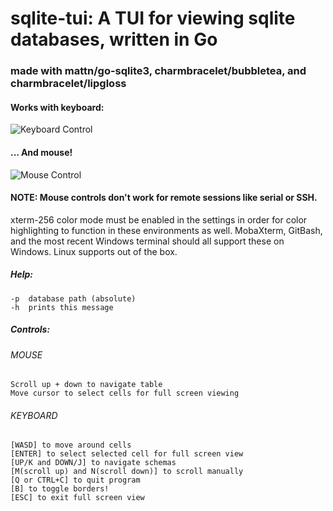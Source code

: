 # sqlite-tui:  A TUI for viewing sqlite databases, written in Go

### made with mattn/go-sqlite3, charmbracelet/bubbletea, and charmbracelet/lipgloss

#### Works with keyboard:

![Keyboard Control](https://i.imgur.com/ryDLroi.gif)

#### ... And mouse!

![Mouse Control](https://i.imgur.com/O8DT9q5.gif)

#### NOTE: Mouse controls don't work for remote sessions like serial or SSH. 
xterm-256 color mode must be enabled in the settings in order for color highlighting to function in these environments as well.
MobaXterm, GitBash, and the most recent Windows terminal should all support these on Windows. Linux supports out of the box.

##### Help:
	-p	database path (absolute)
	-h	prints this message
##### Controls:
###### MOUSE
	Scroll up + down to navigate table
	Move cursor to select cells for full screen viewing
###### KEYBOARD
	[WASD] to move around cells
	[ENTER] to select selected cell for full screen view
	[UP/K and DOWN/J] to navigate schemas
	[M(scroll up) and N(scroll down)] to scroll manually
	[Q or CTRL+C] to quit program
    [B] to toggle borders!
	[ESC] to exit full screen view
